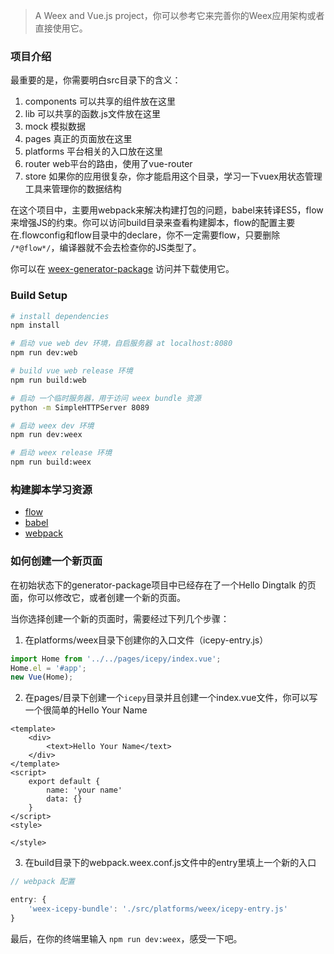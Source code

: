 > A Weex and Vue.js project，你可以参考它来完善你的Weex应用架构或者直接使用它。

### 项目介绍

最重要的是，你需要明白src目录下的含义：

1. components 可以共享的组件放在这里
2. lib 可以共享的函数.js文件放在这里
3. mock 模拟数据
4. pages 真正的页面放在这里
5. platforms 平台相关的入口放在这里
6. router web平台的路由，使用了vue-router
7. store 如果你的应用很复杂，你才能启用这个目录，学习一下vuex用状态管理工具来管理你的数据结构

在这个项目中，主要用webpack来解决构建打包的问题，babel来转译ES5，flow来增强JS的约束。你可以访问build目录来查看构建脚本，flow的配置主要在.flowconfig和flow目录中的declare，你不一定需要flow，只要删除 `/*@flow*/`，编译器就不会去检查你的JS类型了。

你可以在 [weex-generator-package](https://github.com/icepy/weex-generator-package) 访问并下载使用它。

### Build Setup

```bash
# install dependencies
npm install

# 启动 vue web dev 环境，自启服务器 at localhost:8080
npm run dev:web

# build vue web release 环境
npm run build:web

# 启动 一个临时服务器，用于访问 weex bundle 资源
python -m SimpleHTTPServer 8089

# 启动 weex dev 环境
npm run dev:weex

# 启动 weex release 环境
npm run build:weex

```

### 构建脚本学习资源

* [flow](https://flow.org/)
* [babel](https://babeljs.io/)
* [webpack](https://webpack.js.org/guides/)

### 如何创建一个新页面

在初始状态下的generator-package项目中已经存在了一个Hello Dingtalk 的页面，你可以修改它，或者创建一个新的页面。

当你选择创建一个新的页面时，需要经过下列几个步骤：

1. 在platforms/weex目录下创建你的入口文件（icepy-entry.js）

```JavaScript
import Home from '../../pages/icepy/index.vue';
Home.el = '#app';
new Vue(Home);
```
2. 在pages/目录下创建一个`icepy`目录并且创建一个index.vue文件，你可以写一个很简单的Hello Your Name

```Vue
<template>
	<div>
		<text>Hello Your Name</text>
	</div>
</template>
<script>
	export default {
		name: 'your name'
		data: {}
	}
</script>
<style>

</style>
```

3. 在build目录下的webpack.weex.conf.js文件中的entry里填上一个新的入口

```JavaScript
// webpack 配置

entry: {
	'weex-icepy-bundle': './src/platforms/weex/icepy-entry.js'
}
```

最后，在你的终端里输入 `npm run dev:weex`，感受一下吧。
